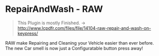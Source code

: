 # RepairAndWash - RAW

> This Plugin is mostly Finished. -> http://www.lcpdfr.com/files/file/14104-raw-repair-and-wash-on-keypress/

<summary>
RAW make Repairing and Cleaning your Vehicle easier than ever before. The new Car smell is now just a Configuratable button press away!
</summary>
